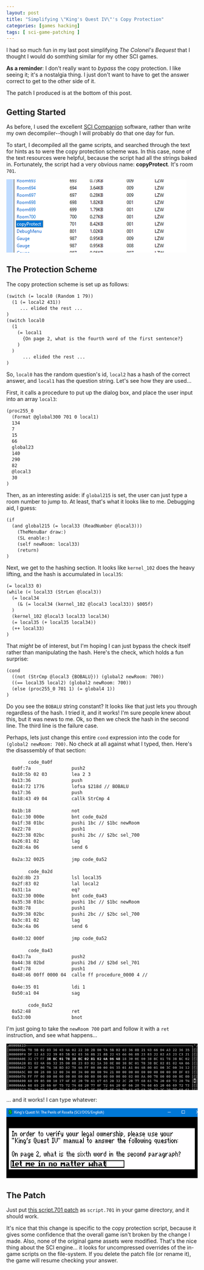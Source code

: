 ```yaml
---
layout: post
title: "Simplifying \"King's Quest IV\"'s Copy Protection"
categories: [games hacking]
tags: [ sci-game-patching ]
---
```


I had so much fun in my last post simplifying *The Colonel's Bequest* that
I thought I would do somthing similar for my other SCI games. 

**As a reminder**: I don't really want to *bypass* the copy protection. I
like seeing it; it's a nostalgia thing.  I just don't want to have to get
the answer correct to get to the other side of it.

The patch I produced is at the bottom of this post.

## Getting Started

As before, I used the excellent [SCI Companion](http://scicompanion.com/)
software, rather than write my own decompiler--though I will probably do
that one day for fun.

To start, I decompiled all the game scripts, and searched through the text
for hints as to were the copy protection scheme was.  In this case, none
of the text resources were helpful, because the script had all the strings
baked in.  Fortunately, the script had a very obvious name: **copyProtect**.
It's room `701`.

![script list](/assets/2020/02/script-list.png)

## The Protection Scheme

The copy protection scheme is set up as follows:

~~~~~~
(switch (= local0 (Random 1 79))
  (1 (= local2 431))
     ... elided the rest ...
)
(switch local0
  (1
    (= local1
      {On page 2, what is the fourth word of the first sentence?}
    )
  )
      ... elided the rest ...
)
~~~~~~

So, `local0` has the random question's id, `local2` has a hash of the
correct answer, and `local1` has the question string. 
Let's see how they are used...
 
First, it calls a procedure to put up the dialog box, and place the
user input into an array `local3`:

~~~~~~
(proc255_0
  (Format @global300 701 0 local1)
  134
  7
  15
  66
  global23
  140
  290
  82
  @local3
  30
)
~~~~~~

Then, as an interesting aside: if `global215` is set, the user can
just type a room number to jump to.  At least, that's what it looks
like to me.  Debugging aid, I guess:

~~~~~~
(if
  (and global215 (= local33 (ReadNumber @local3)))
    (TheMenuBar draw:)
    (SL enable:)
    (self newRoom: local33)
    (return)
)
~~~~~~

Next, we get to the hashing section. It looks like `kernel_102` does
the heavy lifting, and the hash is accumulated in `local35`:

~~~~~~
(= local33 0)
(while (< local33 (StrLen @local3))
  (= local34
    (& (= local34 (kernel_102 @local3 local33)) $005f)
  )
  (kernel_102 @local3 local33 local34)
  (= local35 (+ local35 local34))
  (++ local33)
)
~~~~~~

That *might* be of interest, but I'm hoping I can just bypass the check
itself rather than manipulating the hash.  Here's the check, which holds
a fun surprise:

~~~~~~
(cond 
  ((not (StrCmp @local3 {BOBALU})) (global2 newRoom: 700))
  ((== local35 local2) (global2 newRoom: 700))
  (else (proc255_0 701 1) (= global4 1))
)
~~~~~~

Do you see the `BOBALU` string constant?  It looks like that just lets
you through regardless of the hash.  I tried it, and it works!  I'm sure
people knew about this, but it was news to me.  Ok, so then we check
the hash in the second line.  The third line is the failure case.

Perhaps, lets just change this entire `cond` expression into the
code for `(global2 newRoom: 700)`.  No check at all against what I
typed, then.  Here's the disassembly of that section:

~~~~~~
        code_0a0f
  0a0f:7a               push2 
  0a10:5b 02 03         lea 2 3 
  0a13:36               push 
  0a14:72 1776          lofsa $218d // BOBALU
  0a17:36               push 
  0a18:43 49 04         callk StrCmp 4 

  0a1b:18               not 
  0a1c:30 000e          bnt code_0a2d 
  0a1f:38 01bc          pushi 1bc // $1bc newRoom
  0a22:78               push1 
  0a23:38 02bc          pushi 2bc // $2bc sel_700
  0a26:81 02            lag  
  0a28:4a 06            send 6 

  0a2a:32 0025          jmp code_0a52 

        code_0a2d
  0a2d:8b 23            lsl local35 
  0a2f:83 02            lal local2 
  0a31:1a               eq? 
  0a32:30 000e          bnt code_0a43 
  0a35:38 01bc          pushi 1bc // $1bc newRoom
  0a38:78               push1 
  0a39:38 02bc          pushi 2bc // $2bc sel_700
  0a3c:81 02            lag  
  0a3e:4a 06            send 6 

  0a40:32 000f          jmp code_0a52 

        code_0a43
  0a43:7a               push2 
  0a44:38 02bd          pushi 2bd // $2bd sel_701
  0a47:78               push1 
  0a48:46 00ff 0000 04  calle ff procedure_0000 4 //  

  0a4e:35 01            ldi 1 
  0a50:a1 04            sag  

        code_0a52
  0a52:48               ret 
  0a53:00               bnot 
~~~~~~

I'm just going to take the `newRoom 700` part and follow it with a `ret`
instruction, and see what happens...

![hex edit screenshot](/assets/2020/02/hex-edit.png)

... and it works!  I can type whatever:

![whatever screenshot](/assets/2020/02/let-me-in.png)

## The Patch

Just put [this script.701 patch](/assets/2020/02/script.701) as `script.701` in
your game directory, and it should work.

It's nice that this change is
specific to the copy protection script, because it gives some confidence that
the overall game isn't broken by the change I made.  Also, none of the original
game assets were modified.  That's the nice thing about the SCI engine... it
looks for uncompressed overrides of the in-game scripts on the file-system.  If
you delete the patch file (or rename it), the game will resume checking your
answer.

